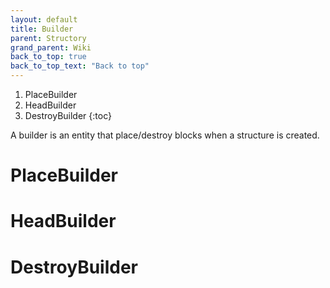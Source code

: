 ```yaml
---
layout: default
title: Builder
parent: Structory
grand_parent: Wiki
back_to_top: true
back_to_top_text: "Back to top"
---
```


1. PlaceBuilder
2. HeadBuilder
3. DestroyBuilder
{:toc}

A builder is an entity that place/destroy blocks when a structure is created.

# PlaceBuilder


# HeadBuilder


# DestroyBuilder